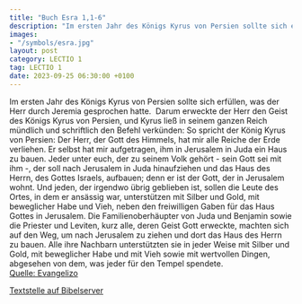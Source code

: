 ```yaml
---
title: "Buch Esra 1,1-6"
description: "Im ersten Jahr des Königs Kyrus von Persien sollte sich erfüllen, was der Herr durch Jeremia gesprochen hatte.  Darum erweckte der Herr den Geist des Königs Kyrus von Persien, und Kyrus ließ in seinem ganzen Reich mündlich und schriftlich den Befehl verkünden: So spricht der Köni...."
images:
- "/symbols/esra.jpg"
layout: post
category: LECTIO 1
tag: LECTIO 1
date: 2023-09-25 06:30:00 +0100
---
```

Im ersten Jahr des Königs Kyrus von Persien sollte sich erfüllen, was der Herr durch Jeremia gesprochen hatte.  Darum erweckte der Herr den Geist des Königs Kyrus von Persien, und Kyrus ließ in seinem ganzen Reich mündlich und schriftlich den Befehl verkünden:
So spricht der König Kyrus von Persien: Der Herr, der Gott des Himmels, hat mir alle Reiche der Erde verliehen.<!--more--> Er selbst hat mir aufgetragen, ihm in Jerusalem in Juda ein Haus zu bauen.
Jeder unter euch, der zu seinem Volk gehört - sein Gott sei mit ihm -, der soll nach Jerusalem in Juda hinaufziehen und das Haus des Herrn, des Gottes Israels, aufbauen; denn er ist der Gott, der in Jerusalem wohnt.
Und jeden, der irgendwo übrig geblieben ist, sollen die Leute des Ortes, in dem er ansässig war, unterstützen mit Silber und Gold, mit beweglicher Habe und Vieh, neben den freiwilligen Gaben für das Haus Gottes in Jerusalem.
Die Familienoberhäupter von Juda und Benjamin sowie die Priester und Leviten, kurz alle, deren Geist Gott erweckte, machten sich auf den Weg, um nach Jerusalem zu ziehen und dort das Haus des Herrn zu bauen.
Alle ihre Nachbarn unterstützten sie in jeder Weise mit Silber und Gold, mit beweglicher Habe und mit Vieh sowie mit wertvollen Dingen, abgesehen von dem, was jeder für den Tempel spendete.<br>
[Quelle: Evangelizo](https://evangeliumtagfuertag.org/DE/gospel)

[Textstelle auf Bibelserver](https://www.bibleserver.com/EU/Esra1,1-6)
